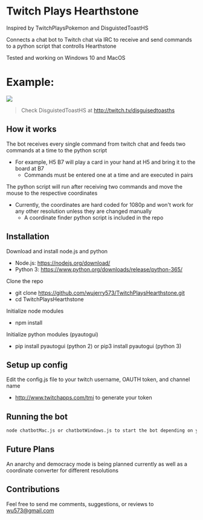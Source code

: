 # Twitch Plays Hearthstone

Inspired by TwitchPlaysPokemon and DisguistedToastHS

Connects a chat bot to Twitch chat via IRC to receive and send commands to a python script that controlls Hearthstone

Tested and working on Windows 10 and MacOS

# Example:

![](https://media.giphy.com/media/5zblpopO3ekPg7BW6F/giphy.gif)

> Check DisguistedToastHS at http://twitch.tv/disguisedtoasths

## How it works

The bot receives every single command from twitch chat and feeds two commands at a time to the python script

- For example, H5 B7 will play a card in your hand at H5 and bring it to the board at B7
  - Commands must be entered one at a time and are executed in pairs

The python script will run after receiving two commands and move the mouse to the respective coordinates

- Currently, the coordinates are hard coded for 1080p and won't work for any other resolution unless they are changed manually
  - A coordinate finder python script is included in the repo

## Installation

Download and install node.js and python

- Node.js: https://nodejs.org/download/
- Python 3: https://www.python.org/downloads/release/python-365/

Clone the repo

- git clone https://github.com/wujerry573/TwitchPlaysHearthstone.git
- cd TwitchPlaysHearthstone

Initialize node modules

- npm install

Initialize python modules (pyautogui)

- pip install pyautogui (python 2) or pip3 install pyautogui (python 3)

## Setup up config

Edit the config.js file to your twitch username, OAUTH token, and channel name

- http://www.twitchapps.com/tmi to generate your token

## Running the bot

```sh
node chatbotMac.js or chatbotWindows.js to start the bot depending on your OS
```

## Future Plans

An anarchy and democracy mode is being planned currently as well as a coordinate converter for different resolutions

## Contributions

Feel free to send me comments, suggestions, or reviews to wu573@gmail.com
